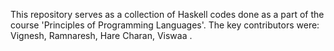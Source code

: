 This repository serves as a collection of Haskell codes done as a part of the course 'Principles of Programming Languages'.
The key contributors were: Vignesh, Ramnaresh, Hare Charan, Viswaa .
